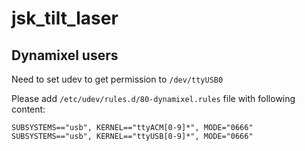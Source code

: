 jsk_tilt_laser
==============

## Dynamixel users
Need to set udev to get permission to `/dev/ttyUSB0`

Please add `/etc/udev/rules.d/80-dynamixel.rules` file with following content:
```
SUBSYSTEMS=="usb", KERNEL=="ttyACM[0-9]*", MODE="0666"
SUBSYSTEMS=="usb", KERNEL=="ttyUSB[0-9]*", MODE="0666"
```
